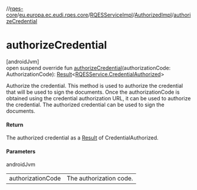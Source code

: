 //[rqes-core](../../../../index.md)/[eu.europa.ec.eudi.rqes.core](../../index.md)/[RQESServiceImpl](../index.md)/[AuthorizedImpl](index.md)/[authorizeCredential](authorize-credential.md)

# authorizeCredential

[androidJvm]\
open suspend override fun [authorizeCredential](authorize-credential.md)(authorizationCode: AuthorizationCode): [Result](https://kotlinlang.org/api/latest/jvm/stdlib/kotlin/-result/index.html)&lt;[RQESService.CredentialAuthorized](../../-r-q-e-s-service/-credential-authorized/index.md)&gt;

Authorize the credential. This method is used to authorize the credential that will be used to sign the documents. Once the authorizationCode is obtained using the credential authorization URL, it can be used to authorize the credential. The authorized credential can be used to sign the documents.

#### Return

The authorized credential as a [Result](https://kotlinlang.org/api/latest/jvm/stdlib/kotlin/-result/index.html) of CredentialAuthorized.

#### Parameters

androidJvm

| | |
|---|---|
| authorizationCode | The authorization code. |
